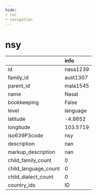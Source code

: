 ```yaml
---
hide:
- toc
- navigation
---
```

# nsy
|                      | info     |
|:---------------------|:---------|
| id                   | nasa1239 |
| family_id            | aust1307 |
| parent_id            | mala1545 |
| name                 | Nasal    |
| bookkeeping          | False    |
| level                | language |
| latitude             | -4.8652  |
| longitude            | 103.5719 |
| iso639P3code         | nsy      |
| description          | nan      |
| markup_description   | nan      |
| child_family_count   | 0        |
| child_language_count | 0        |
| child_dialect_count  | 0        |
| country_ids          | ID       |